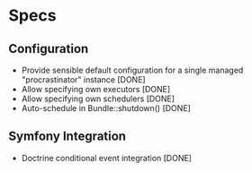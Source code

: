 # Specs

## Configuration
  - Provide sensible default configuration for a single managed "procrastinator" instance [DONE]
  - Allow specifying own executors [DONE]
  - Allow specifying own schedulers [DONE]
  - Auto-schedule in Bundle::shutdown() [DONE]

## Symfony Integration
  - Doctrine conditional event integration [DONE]
